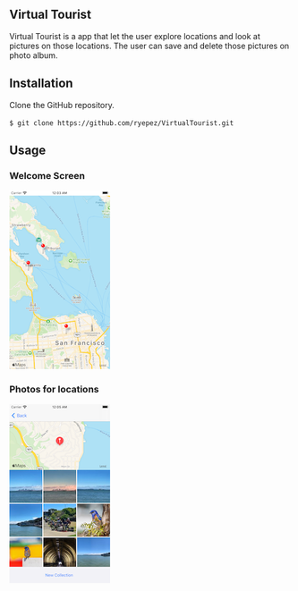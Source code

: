 
## Virtual Tourist

Virtual Tourist is a app that let the user explore locations and look at pictures on those locations. The user can save and delete those pictures on photo album. 
## Installation 

Clone the GitHub repository. 

`$ git clone https://github.com/ryepez/VirtualTourist.git`

## Usage 

### Welcome Screen
![Screenshot](startMap.png)

### Photos for locations 
![Screenshot](location.png)

